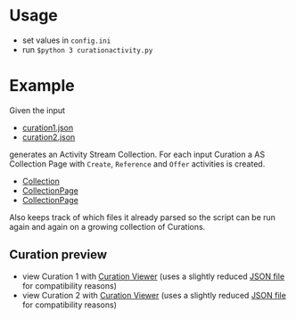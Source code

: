 # Usage

* set values in `config.ini`
* run `$python 3 curationactivity.py`

# Example

Given the input

* [curation1.json](https://illdepence.github.io/curationactivity/iiif/curation1.json)
* [curation2.json](https://illdepence.github.io/curationactivity/iiif/curation2.json)

generates an Activity Stream Collection. For each input Curation a AS Collection Page with `Create`, `Reference` and `Offer` activities is created.

* [Collection](https://illdepence.github.io/curationactivity/as/collection.json)
* [CollectionPage](https://illdepence.github.io/curationactivity/as/page-57512cdb-4249-45e8-8df7-bb0c0d422389.json)
* [CollectionPage](https://illdepence.github.io/curationactivity/as/page-6e3b04a4-4708-428b-8012-e30194017370.json)

Also keeps track of which files it already parsed so the script can be run again and again on a growing collection of Curations.

## Curation preview

* view Curation 1 with [Curation Viewer](codh.rois.ac.jp/software/iiif-curation-viewer/demo/?curation=https://illdepence.github.io/curationactivity/iiif-compatibility/curation1.json) (uses a slightly reduced [JSON file](https://illdepence.github.io/curationactivity/iiif-compatibility/curation1.json) for compatibility reasons)
* view Curation 2 with [Curation Viewer](codh.rois.ac.jp/software/iiif-curation-viewer/demo/?curation=https://illdepence.github.io/curationactivity/iiif-compatibility/curation2.json) (uses a slightly reduced [JSON file](https://illdepence.github.io/curationactivity/iiif-compatibility/curation2.json) for compatibility reasons)
